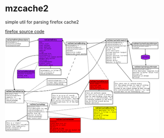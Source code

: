 
mzcache2
=============

simple util for parsing firefox cache2

[firefox source code](https://searchfox.org/mozilla-central/source/netwerk/cache2)

![cache diagram](./.readme.d/Disk_cache_memory.png)
